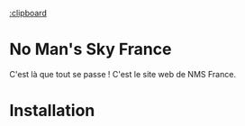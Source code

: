 [:clipboard](https://github.com/NMSFrance/ourdoc)
# No Man's Sky France
C'est là que tout se passe ! C'est le site web de NMS France.

# Installation
